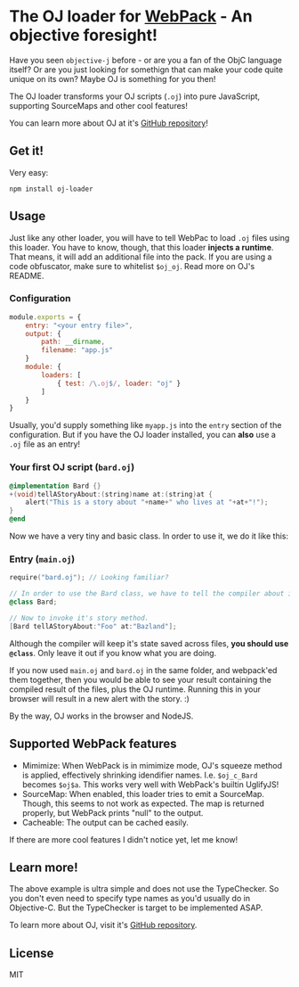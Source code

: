 # The OJ loader for [WebPack](https://github.com/webpack/webpack) - An objective foresight!

Have you seen `objective-j` before - or are you a fan of the ObjC language itself? Or are you just looking for somethign that can make your code quite unique on its own? Maybe OJ is something for you then!

The OJ loader transforms your OJ scripts (`.oj`) into pure JavaScript, supporting SourceMaps and other cool features!

You can learn more about OJ at it's [GitHub repository](https://github.com/musictheory/oj)!


## Get it!
Very easy:

    npm install oj-loader


## Usage
Just like any other loader, you will have to tell WebPac to load `.oj` files using this loader. You have to know, though, that this loader **injects a runtime**. That means, it will add an additional file into the pack. If you are using a code obfuscator, make sure to whitelist `$oj_oj`. Read more on OJ's README.

### Configuration
```javascript
module.exports = {
    entry: "<your entry file>",
    output: {
        path: __dirname,
        filename: "app.js"
    }
    module: {
        loaders: [
            { test: /\.oj$/, loader: "oj" }
        ]
    }
}
```

Usually, you'd supply something like `myapp.js` into the `entry` section of the configuration. But if you have the OJ loader installed, you can **also** use a `.oj` file as an entry!


### Your first OJ script (`bard.oj`)
```objective-c
@implementation Bard {}
+(void)tellAStoryAbout:(string)name at:(string)at {
    alert("This is a story about "+name+" who lives at "+at+"!");
}
@end
```

Now we have a very tiny and basic class. In order to use it, we do it like this:

### Entry (`main.oj`)
```objective-c
require("bard.oj"); // Looking familiar?

// In order to use the Bard class, we have to tell the compiler about it:
@class Bard;

// Now to invoke it's story method.
[Bard tellAStoryAbout:"Foo" at:"Bazland"];
```

Although the compiler will keep it's state saved across files, **you should use `@class`**. Only leave it out if you know what you are doing.

If you now used `main.oj` and `bard.oj` in the same folder, and webpack'ed them together, then you would be able to see your result containing the compiled result of the files, plus the OJ runtime. Running this in your browser will result in a new alert with the story. :)

By the way, OJ works in the browser and NodeJS.


## Supported WebPack features
- Mimimize: When WebPack is in mimimize mode, OJ's squeeze method is applied, effectively shrinking idendifier names. I.e. `$oj_c_Bard` becomes `$oj$a`. This works very well with WebPack's builtin UglifyJS!
- SourceMap: When enabled, this loader tries to emit a SourceMap. Though, this seems to not work as expected. The map is returned properly, but WebPack prints "null" to the output.
- Cacheable: The output can be cached easily.

If there are more cool features I didn't notice yet, let me know!


## Learn more!
The above example is ultra simple and does not use the TypeChecker. So you don't even need to specify type names as you'd usually do in Objective-C. But the TypeChecker is target to be implemented ASAP.

To learn more about OJ, visit it's [GitHub repository](https://github.com/musictheory/oj).


## License
MIT
